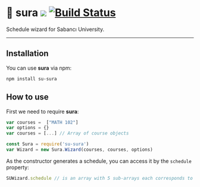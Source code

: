 # 📕 sura ![](https://img.shields.io/badge/version-0.1.5-blue) [![Build Status](https://travis-ci.com/alperb/su-sura.svg?branch=master)](https://travis-ci.com/alperb/su-sura)


Schedule wizard for Sabancı University. 

---

## Installation

You can use **sura** via npm:

```
npm install su-sura
```

## How to use

First we need to require **sura**:

```js
var courses =  ["MATH 102"]
var options = {}
var courses = [...] // Array of course objects

const Sura = require('su-sura')
var Wizard = new Sura.Wizard(courses, courses, options)
```

As the constructor generates a schedule, you can access it by the ```schedule``` property:

```js
SUWizard.schedule // is an array with 5 sub-arrays each corresponds to a day
```
